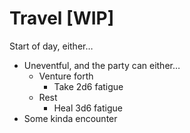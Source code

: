 # Travel [WIP]

Start of day, either…

- Uneventful, and the party can either…
  - Venture forth
    - Take 2d6 fatigue
  - Rest
    - Heal 3d6 fatigue
- Some kinda encounter
